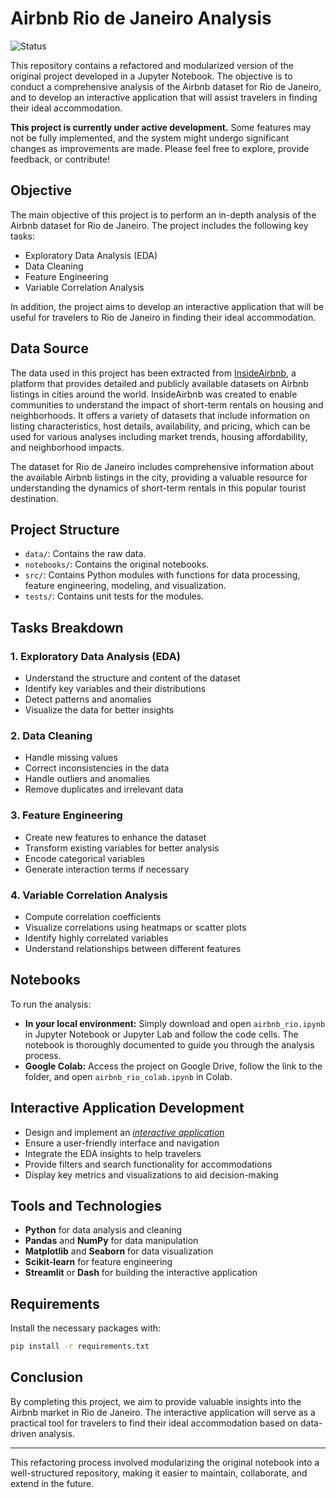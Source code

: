 # Airbnb Rio de Janeiro Analysis

![Status](https://img.shields.io/badge/status-under_construction-yellow)

This repository contains a refactored and modularized version of the original project developed in a Jupyter Notebook. The objective is to conduct a comprehensive analysis of the Airbnb dataset for Rio de Janeiro, and to develop an interactive application that will assist travelers in finding their ideal accommodation.

**This project is currently under active development.** Some features may not be fully implemented, and the system might undergo significant changes as improvements are made. Please feel free to explore, provide feedback, or contribute!

## Objective

The main objective of this project is to perform an in-depth analysis of the Airbnb dataset for Rio de Janeiro. The project includes the following key tasks:

- Exploratory Data Analysis (EDA)
- Data Cleaning
- Feature Engineering
- Variable Correlation Analysis

In addition, the project aims to develop an interactive application that will be useful for travelers to Rio de Janeiro in finding their ideal accommodation.

## Data Source

The data used in this project has been extracted from [InsideAirbnb](https://insideairbnb.com/rio-de-janeiro/), a platform that provides detailed and publicly available datasets on Airbnb listings in cities around the world. InsideAirbnb was created to enable communities to understand the impact of short-term rentals on housing and neighborhoods. It offers a variety of datasets that include information on listing characteristics, host details, availability, and pricing, which can be used for various analyses including market trends, housing affordability, and neighborhood impacts.

The dataset for Rio de Janeiro includes comprehensive information about the available Airbnb listings in the city, providing a valuable resource for understanding the dynamics of short-term rentals in this popular tourist destination.

## Project Structure

- `data/`: Contains the raw data.
- `notebooks/`: Contains the original notebooks.
- `src/`: Contains Python modules with functions for data processing, feature engineering, modeling, and visualization.
- `tests/`: Contains unit tests for the modules.

## Tasks Breakdown

### 1. Exploratory Data Analysis (EDA)
- Understand the structure and content of the dataset
- Identify key variables and their distributions
- Detect patterns and anomalies
- Visualize the data for better insights

### 2. Data Cleaning
- Handle missing values
- Correct inconsistencies in the data
- Handle outliers and anomalies
- Remove duplicates and irrelevant data

### 3. Feature Engineering
- Create new features to enhance the dataset
- Transform existing variables for better analysis
- Encode categorical variables
- Generate interaction terms if necessary

### 4. Variable Correlation Analysis
- Compute correlation coefficients
- Visualize correlations using heatmaps or scatter plots
- Identify highly correlated variables
- Understand relationships between different features

## Notebooks

To run the analysis:

- **In your local environment:** Simply download and open `airbnb_rio.ipynb` in Jupyter Notebook or Jupyter Lab and follow the code cells. The notebook is thoroughly documented to guide you through the analysis process.
- **Google Colab:** Access the project on Google Drive, follow the link to the folder, and open `airbnb_rio_colab.ipynb` in Colab.

## Interactive Application Development
- Design and implement an [_interactive application_](https://github.com/MarBenitez/airbnb-rio-streamlit-app)
- Ensure a user-friendly interface and navigation
- Integrate the EDA insights to help travelers
- Provide filters and search functionality for accommodations
- Display key metrics and visualizations to aid decision-making

## Tools and Technologies

- **Python** for data analysis and cleaning
- **Pandas** and **NumPy** for data manipulation
- **Matplotlib** and **Seaborn** for data visualization
- **Scikit-learn** for feature engineering
- **Streamlit** or **Dash** for building the interactive application

## Requirements

Install the necessary packages with:
```bash
pip install -r requirements.txt
```

## Conclusion

By completing this project, we aim to provide valuable insights into the Airbnb market in Rio de Janeiro. The interactive application will serve as a practical tool for travelers to find their ideal accommodation based on data-driven analysis.

---

This refactoring process involved modularizing the original notebook into a well-structured repository, making it easier to maintain, collaborate, and extend in the future.
